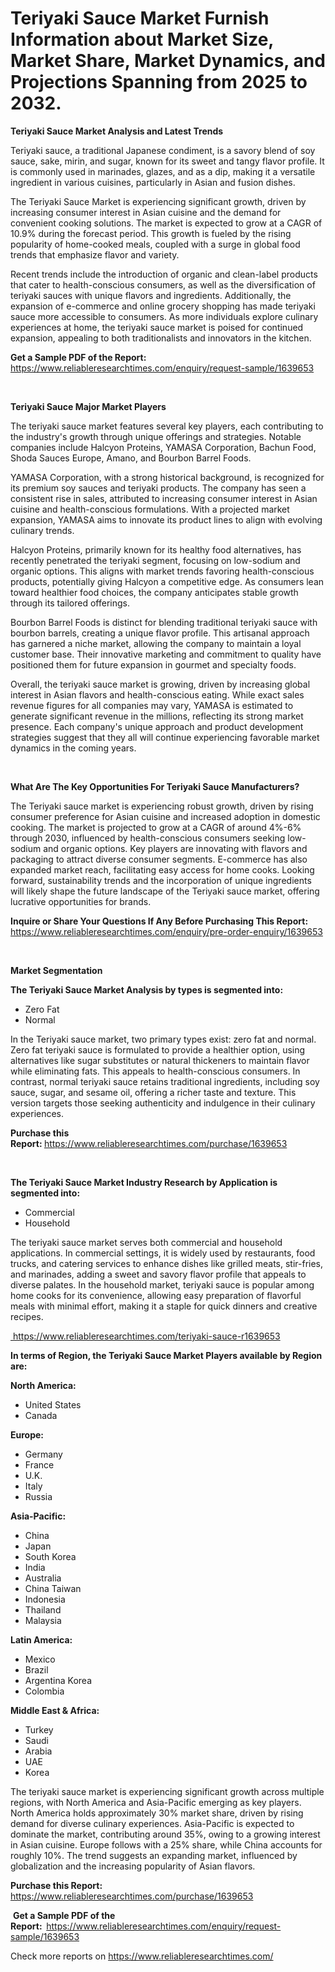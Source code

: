 <p><h1>Teriyaki Sauce Market Furnish Information about Market Size, Market Share, Market Dynamics, and Projections Spanning from 2025 to 2032.</h1></p><p><strong>Teriyaki Sauce Market Analysis and Latest Trends</strong></p>
<p><p>Teriyaki sauce, a traditional Japanese condiment, is a savory blend of soy sauce, sake, mirin, and sugar, known for its sweet and tangy flavor profile. It is commonly used in marinades, glazes, and as a dip, making it a versatile ingredient in various cuisines, particularly in Asian and fusion dishes.</p><p>The Teriyaki Sauce Market is experiencing significant growth, driven by increasing consumer interest in Asian cuisine and the demand for convenient cooking solutions. The market is expected to grow at a CAGR of 10.9% during the forecast period. This growth is fueled by the rising popularity of home-cooked meals, coupled with a surge in global food trends that emphasize flavor and variety.</p><p>Recent trends include the introduction of organic and clean-label products that cater to health-conscious consumers, as well as the diversification of teriyaki sauces with unique flavors and ingredients. Additionally, the expansion of e-commerce and online grocery shopping has made teriyaki sauce more accessible to consumers. As more individuals explore culinary experiences at home, the teriyaki sauce market is poised for continued expansion, appealing to both traditionalists and innovators in the kitchen.</p></p>
<p><strong>Get a Sample PDF of the Report:&nbsp;</strong> <a href="https://www.reliableresearchtimes.com/enquiry/request-sample/1639653?utm_campaign=2999&utm_medium=2&utm_source=Github&utm_content=ia&utm_term=05042025&utm_id=teriyaki-sauce">https://www.reliableresearchtimes.com/enquiry/request-sample/1639653</a></p>
<p>&nbsp;</p>
<p><strong>Teriyaki Sauce Major Market Players</strong></p>
<p><p>The teriyaki sauce market features several key players, each contributing to the industry's growth through unique offerings and strategies. Notable companies include Halcyon Proteins, YAMASA Corporation, Bachun Food, Shoda Sauces Europe, Amano, and Bourbon Barrel Foods.</p><p>YAMASA Corporation, with a strong historical background, is recognized for its premium soy sauces and teriyaki products. The company has seen a consistent rise in sales, attributed to increasing consumer interest in Asian cuisine and health-conscious formulations. With a projected market expansion, YAMASA aims to innovate its product lines to align with evolving culinary trends.</p><p>Halcyon Proteins, primarily known for its healthy food alternatives, has recently penetrated the teriyaki segment, focusing on low-sodium and organic options. This aligns with market trends favoring health-conscious products, potentially giving Halcyon a competitive edge. As consumers lean toward healthier food choices, the company anticipates stable growth through its tailored offerings.</p><p>Bourbon Barrel Foods is distinct for blending traditional teriyaki sauce with bourbon barrels, creating a unique flavor profile. This artisanal approach has garnered a niche market, allowing the company to maintain a loyal customer base. Their innovative marketing and commitment to quality have positioned them for future expansion in gourmet and specialty foods.</p><p>Overall, the teriyaki sauce market is growing, driven by increasing global interest in Asian flavors and health-conscious eating. While exact sales revenue figures for all companies may vary, YAMASA is estimated to generate significant revenue in the millions, reflecting its strong market presence. Each company's unique approach and product development strategies suggest that they all will continue experiencing favorable market dynamics in the coming years.</p></p>
<p>&nbsp;</p>
<p><strong>What Are The Key Opportunities For Teriyaki Sauce Manufacturers?</strong></p>
<p><p>The Teriyaki sauce market is experiencing robust growth, driven by rising consumer preference for Asian cuisine and increased adoption in domestic cooking. The market is projected to grow at a CAGR of around 4%-6% through 2030, influenced by health-conscious consumers seeking low-sodium and organic options. Key players are innovating with flavors and packaging to attract diverse consumer segments. E-commerce has also expanded market reach, facilitating easy access for home cooks. Looking forward, sustainability trends and the incorporation of unique ingredients will likely shape the future landscape of the Teriyaki sauce market, offering lucrative opportunities for brands.</p></p>
<p><strong>Inquire or Share Your Questions If Any Before Purchasing This Report:</strong> <a href="https://www.reliableresearchtimes.com/enquiry/pre-order-enquiry/1639653?utm_campaign=2999&utm_medium=2&utm_source=Github&utm_content=ia&utm_term=05042025&utm_id=teriyaki-sauce">https://www.reliableresearchtimes.com/enquiry/pre-order-enquiry/1639653</a></p>
<p>&nbsp;</p>
<p><strong>Market Segmentation</strong></p>
<p><strong>The Teriyaki Sauce Market Analysis by types is segmented into:</strong></p>
<p><ul><li>Zero Fat</li><li>Normal</li></ul></p>
<p><p>In the Teriyaki sauce market, two primary types exist: zero fat and normal. Zero fat teriyaki sauce is formulated to provide a healthier option, using alternatives like sugar substitutes or natural thickeners to maintain flavor while eliminating fats. This appeals to health-conscious consumers. In contrast, normal teriyaki sauce retains traditional ingredients, including soy sauce, sugar, and sesame oil, offering a richer taste and texture. This version targets those seeking authenticity and indulgence in their culinary experiences.</p></p>
<p><strong>Purchase this Report:&nbsp;</strong><a href="https://www.reliableresearchtimes.com/purchase/1639653?utm_campaign=2999&utm_medium=2&utm_source=Github&utm_content=ia&utm_term=05042025&utm_id=teriyaki-sauce">https://www.reliableresearchtimes.com/purchase/1639653</a></p>
<p>&nbsp;</p>
<p><strong>The Teriyaki Sauce Market Industry Research by Application is segmented into:</strong></p>
<p><ul><li>Commercial</li><li>Household</li></ul></p>
<p><p>The teriyaki sauce market serves both commercial and household applications. In commercial settings, it is widely used by restaurants, food trucks, and catering services to enhance dishes like grilled meats, stir-fries, and marinades, adding a sweet and savory flavor profile that appeals to diverse palates. In the household market, teriyaki sauce is popular among home cooks for its convenience, allowing easy preparation of flavorful meals with minimal effort, making it a staple for quick dinners and creative recipes.</p></p>
<p><a href="https://www.reliableresearchtimes.com/teriyaki-sauce-r1639653?utm_campaign=2999&utm_medium=2&utm_source=Github&utm_content=ia&utm_term=05042025&utm_id=teriyaki-sauce">&nbsp;https://www.reliableresearchtimes.com/teriyaki-sauce-r1639653</a></p>
<p><strong>In terms of Region, the Teriyaki Sauce Market Players available by Region are:</strong></p>
<p>
    <p> <strong> North America: </strong>
        <ul>
            <li>United States</li>
            <li>Canada</li>
        </ul>
        </p> 
    <p> <strong> Europe: </strong>
        <ul>
            <li>Germany</li>
            <li>France</li>
            <li>U.K.</li>
            <li>Italy</li>
            <li>Russia</li>
        </ul>
        </p> 
    <p> <strong> Asia-Pacific: </strong>
        <ul>
            <li>China</li>
            <li>Japan</li>
            <li>South Korea</li>
            <li>India</li>
            <li>Australia</li>
            <li>China Taiwan</li>
            <li>Indonesia</li>
            <li>Thailand</li>
            <li>Malaysia</li>
        </ul>
        </p> 
    <p> <strong> Latin America: </strong>
        <ul>
            <li>Mexico</li>
            <li>Brazil</li>
            <li>Argentina Korea</li>
            <li>Colombia</li>
        </ul>
        </p> 
    <p> <strong> Middle East & Africa: </strong>
        <ul>
            <li>Turkey</li>
            <li>Saudi</li>
            <li>Arabia</li>
            <li>UAE</li>
            <li>Korea</li>
        </ul>
    </p>
    </p>
<p><p>The teriyaki sauce market is experiencing significant growth across multiple regions, with North America and Asia-Pacific emerging as key players. North America holds approximately 30% market share, driven by rising demand for diverse culinary experiences. Asia-Pacific is expected to dominate the market, contributing around 35%, owing to a growing interest in Asian cuisine. Europe follows with a 25% share, while China accounts for roughly 10%. The trend suggests an expanding market, influenced by globalization and the increasing popularity of Asian flavors.</p></p>
<p><strong>Purchase this Report: </strong><a href="https://www.reliableresearchtimes.com/purchase/1639653?utm_campaign=2999&utm_medium=2&utm_source=Github&utm_content=ia&utm_term=05042025&utm_id=teriyaki-sauce">https://www.reliableresearchtimes.com/purchase/1639653</a></p>
<p>&nbsp;<strong>Get a Sample PDF of the Report:&nbsp;&nbsp;</strong><a href="https://www.reliableresearchtimes.com/enquiry/request-sample/1639653?utm_campaign=2999&utm_medium=2&utm_source=Github&utm_content=ia&utm_term=05042025&utm_id=teriyaki-sauce">https://www.reliableresearchtimes.com/enquiry/request-sample/1639653</a></p>
<p><strong></strong></p>
<p>Check more reports on <a href="https://www.reliableresearchtimes.com/?utm_campaign=2999&utm_medium=2&utm_source=Github&utm_content=ia&utm_term=05042025&utm_id=teriyaki-sauce">https://www.reliableresearchtimes.com/</a></p>